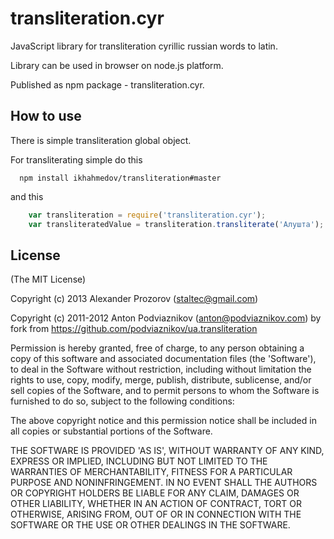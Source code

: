 # transliteration.cyr

JavaScript library for transliteration cyrillic russian words to latin.

Library can be used in browser on node.js platform.

Published as npm package - transliteration.cyr.

## How to use

There is simple transliteration global object.

For transliterating simple do this

```
  npm install ikhahmedov/transliteration#master
```
and this

```javascript
    var transliteration = require('transliteration.cyr');
    var transliteratedValue = transliteration.transliterate('Алушта');
```

## License

(The MIT License)

Copyright (c) 2013 Alexander Prozorov (staltec@gmail.com)

Copyright (c) 2011-2012 Anton Podviaznikov (anton@podviaznikov.com) by fork from https://github.com/podviaznikov/ua.transliteration

Permission is hereby granted, free of charge, to any person obtaining a copy of this software and associated documentation files (the 'Software'), to deal in the Software without restriction, including without limitation the rights to use, copy, modify, merge, publish, distribute, sublicense, and/or sell copies of the Software, and to permit persons to whom the Software is furnished to do so, subject to the following conditions:

The above copyright notice and this permission notice shall be included in all copies or substantial portions of the Software.

THE SOFTWARE IS PROVIDED 'AS IS', WITHOUT WARRANTY OF ANY KIND, EXPRESS OR IMPLIED, INCLUDING BUT NOT LIMITED TO THE WARRANTIES OF MERCHANTABILITY, FITNESS FOR A PARTICULAR PURPOSE AND NONINFRINGEMENT. IN NO EVENT SHALL THE AUTHORS OR COPYRIGHT HOLDERS BE LIABLE FOR ANY CLAIM, DAMAGES OR OTHER LIABILITY, WHETHER IN AN ACTION OF CONTRACT, TORT OR OTHERWISE, ARISING FROM, OUT OF OR IN CONNECTION WITH THE SOFTWARE OR THE USE OR OTHER DEALINGS IN THE SOFTWARE.

